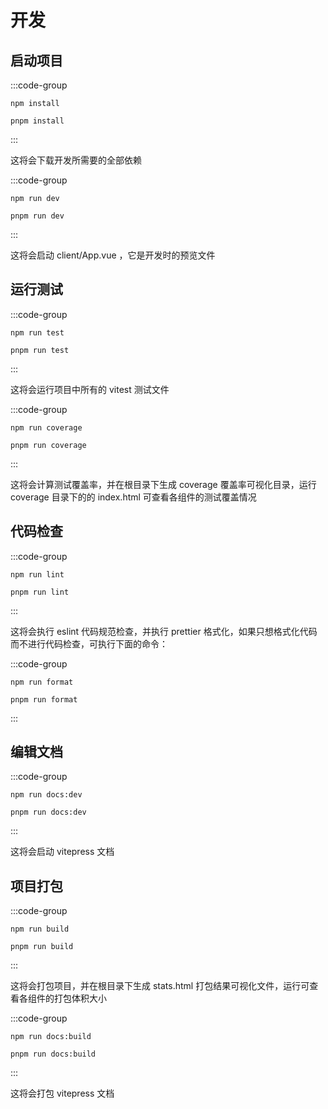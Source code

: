# 开发

## 启动项目

:::code-group

```shell [ npm ]
npm install
```

```shell [ pnpm ]
pnpm install
```

:::

这将会下载开发所需要的全部依赖

:::code-group

```shell [ npm ]
npm run dev
```

```shell [ pnpm ]
pnpm run dev
```

:::

这将会启动 client/App.vue ，它是开发时的预览文件

## 运行测试

:::code-group

```shell [ npm ]
npm run test
```

```shell [ pnpm ]
pnpm run test
```

:::

这将会运行项目中所有的 vitest 测试文件

:::code-group

```shell [ npm ]
npm run coverage
```

```shell [ pnpm ]
pnpm run coverage
```

:::

这将会计算测试覆盖率，并在根目录下生成 coverage 覆盖率可视化目录，运行 coverage 目录下的的 index.html 可查看各组件的测试覆盖情况

## 代码检查

:::code-group

```shell [ npm ]
npm run lint
```

```shell [ pnpm ]
pnpm run lint
```

:::

这将会执行 eslint 代码规范检查，并执行 prettier 格式化，如果只想格式化代码而不进行代码检查，可执行下面的命令：

:::code-group

```shell [ npm ]
npm run format
```

```shell [ pnpm ]
pnpm run format
```

:::

## 编辑文档

:::code-group

```shell [ npm ]
npm run docs:dev
```

```shell [ pnpm ]
pnpm run docs:dev
```

:::

这将会启动 vitepress 文档

## 项目打包

:::code-group

```shell [ npm ]
npm run build
```

```shell [ pnpm ]
pnpm run build
```

:::

这将会打包项目，并在根目录下生成 stats.html 打包结果可视化文件，运行可查看各组件的打包体积大小

:::code-group

```shell [ npm ]
npm run docs:build
```

```shell [ pnpm ]
pnpm run docs:build
```

:::

这将会打包 vitepress 文档